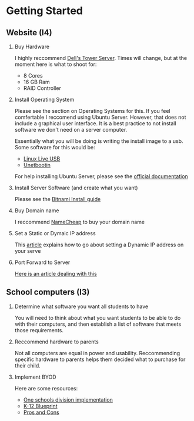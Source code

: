 # Getting Started

## Website (I4)
1. Buy Hardware

	I highly reccommend [Dell's Tower Server](http://www.dell.com/us/business/p/poweredge-t320/fs). Times will change, but at the moment here is what to shoot for:

	* 8 Cores
	* 16 GB Ram
	* RAID Controller

2. Install Operating System

	Please see the section on Operating Systems for this. If you feel comfertable I reccomend using Ubuntu Server. However, that does not include a graphical user interface. It is a best practice to not install software we don't need on a server computer.

 	Essentially what you will be doing is writing the install image to a usb. Some software for this would be:

	* [Linux Live USB](http://www.linuxliveusb.com/)
	* [Unetbootin](http://unetbootin.sourceforge.net/)

	For help installing Ubuntu Server, please see the [official documentation](https://help.ubuntu.com/)

3. Install Server Software (and create what you want)

	Please see the [Bitnami Install guide](https://wiki.bitnami.com/Native_Installers_Quick_Start_Guide)

4. Buy Domain name

	I reccommend [NameCheap](https://www.namecheap.com/) to buy your domain name

5. Set a Static or Dymaic IP address

	This [article](https://help.ubuntu.com/community/DynamicDNS) explains how to go about setting a Dynamic IP address on your serve

6. Port Forward to Server

	[Here is an article dealing with this](http://enterprise.sourceforge.net/configuring_routers_to_use_dynamic_dns_and_port_forwarding.htm)

## School computers (I3)
1. Determine what software you want all students to have

	You will need to think about what you want students to be able to do with their computers, and then establish a list of software that meets those requirements.

2. Reccommend hardware to parents

	Not all computers are equal in power and usability. Reccommending specific hardware to parents helps them decided what to purchase for their child.

3. Implement BYOD

	Here are some resources:

	* [One schools division implementation](http://www.peelschools.org/aboutus/21stcentury/byod/Pages/default.aspx)
	* [K-12 Blueprint](http://www.k12blueprint.ca/byod)
	* [Pros and Cons](http://www.securedgenetworks.com/strategy-blog/20-Pros-and-Cons-of-implementing-BYOD-in-schools)
